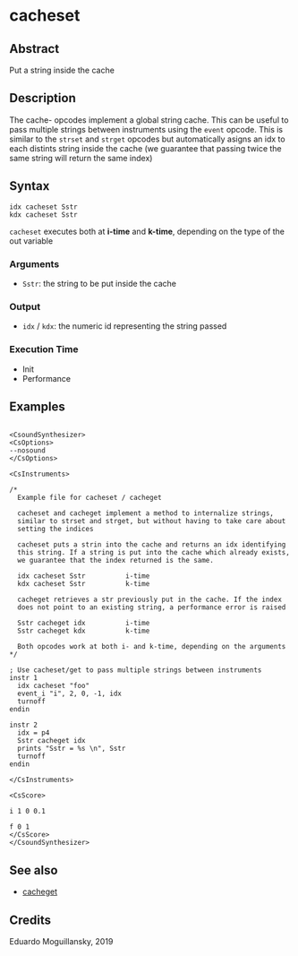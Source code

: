 # cacheset

## Abstract

Put a string inside the cache


## Description

The cache- opcodes implement a global string cache. This can be useful to
pass multiple strings between instruments using the `event` opcode. This is
similar to the `strset` and `strget` opcodes but automatically asigns an idx
to each distints string inside the cache (we guarantee that passing twice 
the same string will return the same index)

## Syntax

    idx cacheset Sstr
    kdx cacheset Sstr
    
`cacheset` executes both at **i-time** and **k-time**, depending on the type of
the out variable

### Arguments

* `Sstr`: the string to be put inside the cache

### Output

* `idx` / `kdx`: the numeric id representing the string passed


### Execution Time

* Init 
* Performance

## Examples

```csound 

<CsoundSynthesizer>
<CsOptions>
--nosound
</CsOptions>

<CsInstruments>

/*
  Example file for cacheset / cacheget

  cacheset and cacheget implement a method to internalize strings,
  similar to strset and strget, but without having to take care about
  setting the indices

  cacheset puts a strin into the cache and returns an idx identifying 
  this string. If a string is put into the cache which already exists,
  we guarantee that the index returned is the same. 

  idx cacheset Sstr          i-time
  kdx cacheset Sstr          k-time

  cacheget retrieves a str previously put in the cache. If the index
  does not point to an existing string, a performance error is raised

  Sstr cacheget idx          i-time
  Sstr cacheget kdx          k-time

  Both opcodes work at both i- and k-time, depending on the arguments
*/

; Use cacheset/get to pass multiple strings between instruments
instr 1
  idx cacheset "foo"
  event_i "i", 2, 0, -1, idx
  turnoff
endin

instr 2
  idx = p4
  Sstr cacheget idx
  prints "Sstr = %s \n", Sstr
  turnoff
endin

</CsInstruments>

<CsScore>

i 1 0 0.1

f 0 1
</CsScore>
</CsoundSynthesizer>

```


## See also

* [cacheget](cacheget.md)

## Credits

Eduardo Moguillansky, 2019
